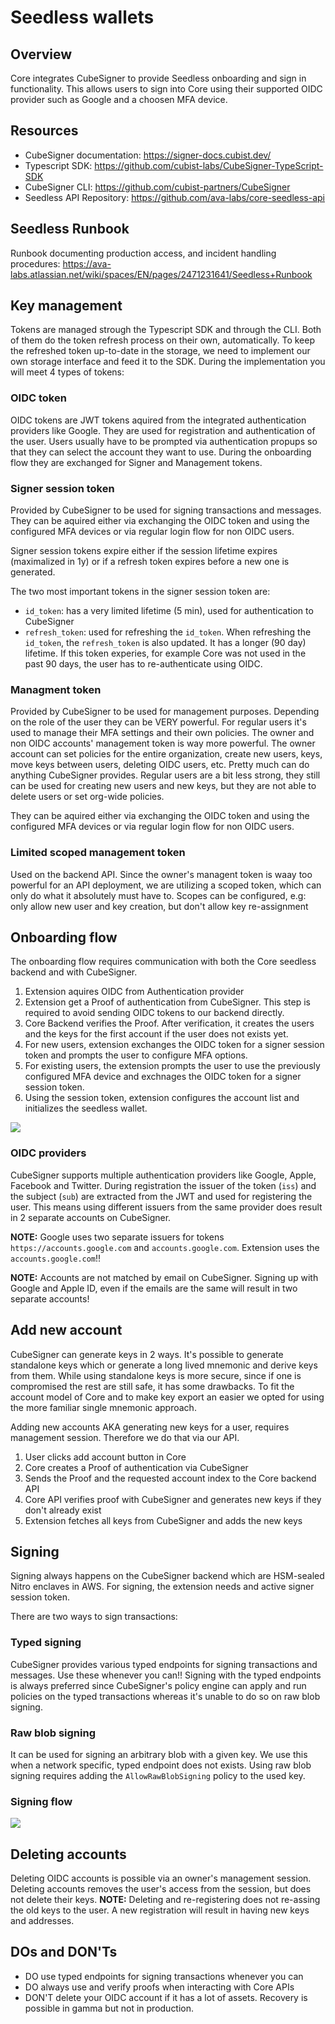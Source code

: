 # Seedless wallets

## Overview

Core integrates CubeSigner to provide Seedless onboarding and sign in functionality. This allows users to sign into Core using their supported OIDC provider such as Google and a choosen MFA device.

## Resources

- CubeSigner documentation: https://signer-docs.cubist.dev/
- Typescript SDK: https://github.com/cubist-labs/CubeSigner-TypeScript-SDK
- CubeSigner CLI: https://github.com/cubist-partners/CubeSigner
- Seedless API Repository: https://github.com/ava-labs/core-seedless-api

## Seedless Runbook

Runbook documenting production access, and incident handling procedures: https://ava-labs.atlassian.net/wiki/spaces/EN/pages/2471231641/Seedless+Runbook

## Key management

Tokens are managed strough the Typescript SDK and through the CLI. Both of them do the token refresh process on their own, automatically. To keep the refreshed token up-to-date in the storage, we need to implement our own storage interface and feed it to the SDK.
During the implementation you will meet 4 types of tokens:

### OIDC token

OIDC tokens are JWT tokens aquired from the integrated authentication providers like Google. They are used for registration and authentication of the user. Users usually have to be prompted via authentication propups so that they can select the account they want to use. During the onboarding flow they are exchanged for Signer and Management tokens.

### Signer session token

Provided by CubeSigner to be used for signing transactions and messages.
They can be aquired either via exchanging the OIDC token and using the configured MFA devices or via regular login flow for non OIDC users.

Signer session tokens expire either if the session lifetime expires (maximalized in 1y) or if a refresh token expires before a new one is generated.

The two most important tokens in the signer session token are:

- `id_token`: has a very limited lifetime (5 min), used for authentication to CubeSigner
- `refresh_token`: used for refreshing the `id_token`. When refreshing the `id_token`, the `refresh_token` is also updated. It has a longer (90 day) lifetime. If this token experies, for example Core was not used in the past 90 days, the user has to re-authenticate using OIDC.

### Managment token

Provided by CubeSigner to be used for management purposes. Depending on the role of the user they can be VERY powerful. For regular users it's used to manage their MFA settings and their own policies.
The owner and non OIDC accounts' management token is way more powerful. The owner account can set policies for the entire organization, create new users, keys, move keys between users, deleting OIDC users, etc. Pretty much can do anything CubeSigner provides. Regular users are a bit less strong, they still can be used for creating new users and new keys, but they are not able to delete users or set org-wide policies.

They can be aquired either via exchanging the OIDC token and using the configured MFA devices or via regular login flow for non OIDC users.

### Limited scoped management token

Used on the backend API. Since the owner's managent token is waay too powerful for an API deployment, we are utilizing a scoped token, which can only do what it absolutely must have to.
Scopes can be configured, e.g: only allow new user and key creation, but don't allow key re-assignment

## Onboarding flow

The onboarding flow requires communication with both the Core seedless backend and with CubeSigner.

1. Extension aquires OIDC from Authentication provider
2. Extension get a Proof of authentication from CubeSigner. This step is required to avoid sending OIDC tokens to our backend directly.
3. Core Backend verifies the Proof. After verification, it creates the users and the keys for the first account if the user does not exists yet.
4. For new users, extension exchanges the OIDC token for a signer session token and prompts the user to configure MFA options.
5. For existing users, the extension prompts the user to use the previously configured MFA device and exchnages the OIDC token for a signer session token.
6. Using the session token, extension configures the account list and initializes the seedless wallet.

<img src="images/seedless-onboarding-flow.png" />

### OIDC providers

CubeSigner supports multiple authentication providers like Google, Apple, Facebook and Twitter.
During registration the issuer of the token (`iss`) and the subject (`sub`) are extracted from the JWT and used for registering the user. This means using different issuers from the same provider does result in 2 separate accounts on CubeSigner.

**NOTE:** Google uses two separate issuers for tokens `https://accounts.google.com` and `accounts.google.com`. Extension uses the `accounts.google.com`!!

**NOTE:** Accounts are not matched by email on CubeSigner. Signing up with Google and Apple ID, even if the emails are the same will result in two separate accounts!

## Add new account

CubeSigner can generate keys in 2 ways. It's possible to generate standalone keys which or generate a long lived mnemonic and derive keys from them. While using standalone keys is more secure, since if one is compromised the rest are still safe, it has some drawbacks. To fit the account model of Core and to make key export an easier we opted for using the more familiar single mnemonic approach.

Adding new accounts AKA generating new keys for a user, requires management session. Therefore we do that via our API.

1. User clicks add account button in Core
2. Core creates a Proof of authentication via CubeSigner
3. Sends the Proof and the requested account index to the Core backend API
4. Core API verifies proof with CubeSigner and generates new keys if they don't already exist
5. Extension fetches all keys from CubeSigner and adds the new keys

## Signing

Signing always happens on the CubeSigner backend which are HSM-sealed Nitro enclaves in AWS. For signing, the extension needs and active signer session token.

There are two ways to sign transactions:

### Typed signing

CubeSigner provides various typed endpoints for signing transactions and messages. Use these whenever you can!!
Signing with the typed endpoints is always preferred since CubeSigner's policy engine can apply and run policies on the typed transactions whereas it's unable to do so on raw blob signing.

### Raw blob signing

It can be used for signing an arbitrary blob with a given key. We use this when a network specific, typed endpoint does not exists.
Using raw blob signing requires adding the `AllowRawBlobSigning` policy to the used key.

### Signing flow

<img src="images/seedless-signing-flow.png" />

## Deleting accounts

Deleting OIDC accounts is possible via an owner's management session. Deleting accounts removes the user's access from the session, but does not delete their keys.
**NOTE:** Deleting and re-registering does not re-assing the old keys to the user. A new registration will result in having new keys and addresses.

## DOs and DON'Ts

- DO use typed endpoints for signing transactions whenever you can
- DO always use and verify proofs when interacting with Core APIs
- DON'T delete your OIDC account if it has a lot of assets. Recovery is possible in gamma but not in production.
